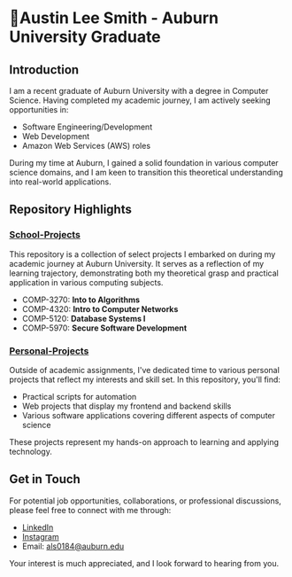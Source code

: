 
# 👋Austin Lee Smith - Auburn University Graduate


## Introduction

I am a recent graduate of Auburn University with a degree in Computer Science. Having completed my academic journey, I am actively seeking opportunities in:

- Software Engineering/Development
- Web Development
- Amazon Web Services (AWS) roles

During my time at Auburn, I gained a solid foundation in various computer science domains, and I am keen to transition this theoretical understanding into real-world applications.


## Repository Highlights

### [School-Projects](https://github.com/als0184/School-Projects)

This repository is a collection of select projects I embarked on during my academic journey at Auburn University. It serves as a reflection of my learning trajectory, demonstrating both my theoretical grasp and practical application in various computing subjects. 
-  COMP-3270: **Into to Algorithms**
-  COMP-4320: **Intro to Computer Networks**
-  COMP-5120: **Database Systems I**
-  COMP-5970: **Secure Software Development**
### [Personal-Projects](https://github.com/als0184/Personal-Projects)

Outside of academic assignments, I've dedicated time to various personal projects that reflect my interests and skill set. In this repository, you'll find:

-   Practical scripts for automation
-   Web projects that display my frontend and backend skills
-   Various software applications covering different aspects of computer science

These projects represent my hands-on approach to learning and applying technology.

## Get in Touch

For potential job opportunities, collaborations, or professional discussions, please feel free to connect with me through:

- [LinkedIn](https://www.linkedin.com/in/austin-smith-596b601b5/)
- [Instagram](https://www.instagram.com/a.smithss/)
- Email: als0184@auburn.edu

Your interest is much appreciated, and I look forward to hearing from you.
